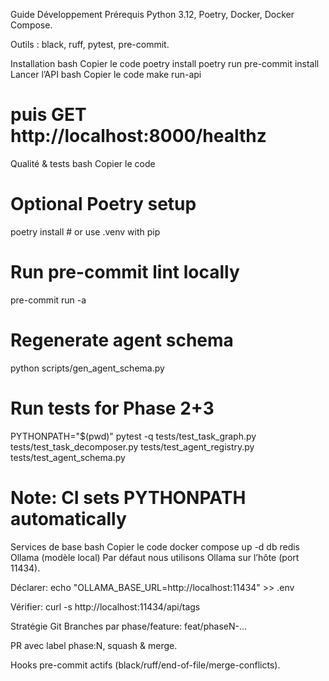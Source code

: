 
Guide Développement
Prérequis
Python 3.12, Poetry, Docker, Docker Compose.

Outils : black, ruff, pytest, pre-commit.

Installation
bash
Copier le code
poetry install
poetry run pre-commit install
Lancer l’API
bash
Copier le code
make run-api
# puis GET http://localhost:8000/healthz
Qualité & tests
bash
Copier le code
# Optional Poetry setup
poetry install  # or use .venv with pip
# Run pre-commit lint locally
pre-commit run -a
# Regenerate agent schema
python scripts/gen_agent_schema.py
# Run tests for Phase 2+3
PYTHONPATH="$(pwd)" pytest -q tests/test_task_graph.py tests/test_task_decomposer.py tests/test_agent_registry.py tests/test_agent_schema.py
# Note: CI sets PYTHONPATH automatically
Services de base
bash
Copier le code
docker compose up -d db redis
Ollama (modèle local)
Par défaut nous utilisons Ollama sur l’hôte (port 11434).

Déclarer: echo "OLLAMA_BASE_URL=http://localhost:11434" >> .env

Vérifier: curl -s http://localhost:11434/api/tags

Stratégie Git
Branches par phase/feature: feat/phaseN-…

PR avec label phase:N, squash & merge.

Hooks pre-commit actifs (black/ruff/end-of-file/merge-conflicts).
